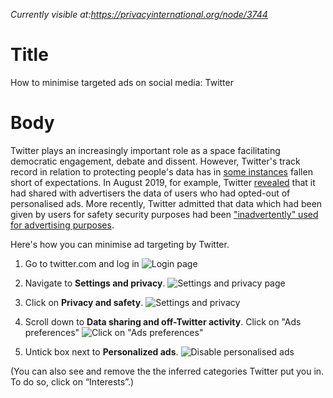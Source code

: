 *Currently visible at:https://privacyinternational.org/node/3744*

# Title  #
How to minimise targeted ads on social media: Twitter

# Body #

Twitter plays an increasingly important role as a space facilitating democratic engagement, debate and dissent. However, Twitter's track record in relation to protecting people's data has in [some instances](/node/3251) fallen short of expectations. In August 2019, for example, Twitter [revealed](/node/3111) that it had shared with advertisers the data of users who had opted-out of personalised ads. More recently, Twitter admitted that data which had been given by users for safety security purposes had been ["inadvertently" used for advertising purposes](https://help.twitter.com/en/information-and-ads).

Here's how you can minimise ad targeting by Twitter. 

1. Go to twitter.com and log in
![Login page](../../images/Twitter/tw-targeted-ads-1.png?raw=true)

2. Navigate to **Settings and privacy**.
![Settings and privacy page](../../images/Twitter/tw-targeted-ads-2.png?raw=true)

3. Click on **Privacy and safety**.
![Settings and privacy](../../images/Twitter/tw-targeted-ads-3.png?raw=true)

4. Scroll down to **Data sharing and off-Twitter activity**. Click on "Ads preferences"
![Click on "Ads preferences"](../../images/Twitter/tw-targeted-ads-4.png?raw=true)

5. Untick box next to **Personalized ads**.
![Disable personalised ads](../../images/Twitter/tw-targeted-ads-5.png?raw=true)

(You can also see and remove the the inferred categories Twitter put you in. To do so, click on “Interests”.)

